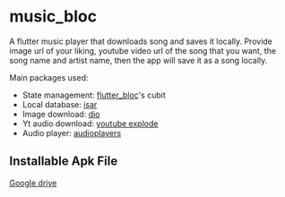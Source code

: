 # music_bloc

A flutter music player that downloads song and saves it locally. Provide image url of your liking, youtube video url of the song that you want, the song name and artist name, then the app will save it as a song locally.

Main packages used:

- State management: [flutter_bloc](https://pub.dev/packages/flutter_bloc)'s cubit
- Local database: [isar](https://pub.dev/packages/isar)
- Image download: [dio](https://pub.dev/packages/dio)
- Yt audio download: [youtube explode](https://pub.dev/packages/youtube_explode_dart)
- Audio player: [audioplayers](https://pub.dev/packages/audioplayers)

## Installable Apk File

[Google drive](https://drive.google.com/drive/folders/1ojSjbB1cArr8pPY0hLfZVY8ukaLw8YDb?usp=sharing)
